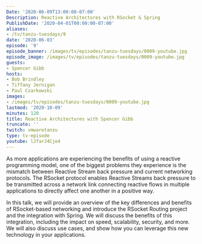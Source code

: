 ```yaml
---
Date: '2020-06-09T13:00:00-07:00'
Description: Reactive Architectures with RSocket & Spring
PublishDate: '2020-04-01T00:00:00-07:00'
aliases:
- /tv/tanzu-tuesdays/9
date: '2020-06-03'
episode: '9'
episode_banner: /images/tv/episodes/tanzu-tuesdays/0009-youtube.jpg
episode_image: /images/tv/episodes/tanzu-tuesdays/0009-youtube.jpg
guests:
- Spencer Gibb
hosts:
- Bob Brindley
- Tiffany Jernigan
- Paul Czarkowski
images:
- /images/tv/episodes/tanzu-tuesdays/0009-youtube.jpg
lastmod: '2020-10-09'
minutes: 120
title: Reactive Architectures with Spencer Gibb
truncate: ''
twitch: vmwaretanzu
type: tv-episode
youtube: lJfarJ4Cje4
---
```


As more applications are experiencing the benefits of using a reactive programming model, one of the biggest problems they experience is the mismatch between Reactive Stream back pressure and current networking protocols. The RSocket protocol enables Reactive Streams back pressure to be transmitted across a network link connecting reactive flows in multiple applications to directly affect one another in a positive way.

In this talk, we will provide an overview of the key differences and benefits of RSocket-based networking and introduce the RSocket Routing project and the integration with Spring. We will discuss the benefits of this integration, including the impact on speed, scalability, security, and more. We will also discuss use cases, and show how you can leverage this new technology in your applications.